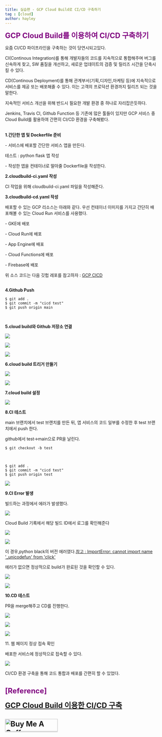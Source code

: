 ```yaml
---
title: 실습편 - GCP Cloud Build로 CI/CD 구축하기
tag : [cloud]
author: hayley
---
```


<font size="5" color="purple"><b>GCP Cloud Build를 이용하여 CI/CD 구축하기</b></font>
<p>요즘 CI/CD 파이프라인을 구축하는 것이 당연시되고있다.  
<p>CI(Continous Integration)를 통해 개발자들의 코드를 지속적으로 통합해주며 버그를 신속하게 찾고, SW 품질을 개선하고, 새로운 업데이트의 검증 및 릴리즈 시간을 단축시킬 수 있다.
<p>CD(Continous Deployment)를 통해 관계부서(기획,디자인,마케팅 등)에 지속적으로 서비스를 제공 또는 배포해줄 수 있다. 이는 고객의 프로덕션 환경까지 릴리즈 되는 것을 말한다. 
<p>지속적인 서비스 개선을 위해 반드시 필요한 개발 환경 중 하나로 자리잡은듯하다.
<p>Jenkins, Travis CI, Github Function 등 기존에 많은 툴들이 있지만 GCP 서비스 중 Cloud Build를 활용하여 간편히 CI/CD 환경을 구축해봤다.
<br>
<br>  
<p><b>1.간단한 앱 및 Dockerfile 준비</b>  
<p>- 서비스에 배포할 간단한 서비스 앱을 만든다. 
<p>테스트 : python flask 앱 작성
<br>
<p>- 작성한 앱을 컨테이너로 말아줄 Dockerfile을 작성한다.  
<br>  
<p><b>2.cloudbuild-ci.yaml 작성 </b>  
<p>CI 작업을 위해 cloudbuild-ci.yaml 파일을 작성해준다.
<br>
<p><b>3.cloudbuild-cd.yaml 작성 </b>  
<p>배포할 수 있는 GCP 리소스는 아래와 같다. 우선 컨테이너 이미지를 가지고 간단히 배포해볼 수 있는 Cloud Run 서비스를 사용했다.  
<p>- GKE에 배포
<p>- Cloud Run에 배포
<p>- App Engine에 배포
<p>- Cloud Functions에 배포
<p>- Firebase에 배포  
<p>위 소스 코드는 다음 깃헙 레포를 참고하자 : <a href="github.com/hayleyhsim/gcp-cicd">GCP CICD</a> 
<br>
<br>  
<p><b>4.Github Push </b> 
<br>    
<p><pre><code>$ git add .                                                      
$ git commit -m "cicd test"                     
$ git push origin main</code></pre>
<br>
<p><b>5.cloud build와 Github 저장소 연결 </b>  
<p><img src="https://github.com/hayleyshim/hayleyshim.github.io/blob/master/assets/images/projects/cicd1.PNG?raw=true">       
<p><img src="https://github.com/hayleyshim/hayleyshim.github.io/blob/master/assets/images/projects/cicd2.PNG?raw=true">       
<p><img src="https://github.com/hayleyshim/hayleyshim.github.io/blob/master/assets/images/projects/cicd3.PNG?raw=true">       
<br>
<p><b>6.cloud build 트리거 만들기 </b>   
<p><img src="https://github.com/hayleyshim/hayleyshim.github.io/blob/master/assets/images/projects/cicd4.PNG?raw=true">       
<p><img src="https://github.com/hayleyshim/hayleyshim.github.io/blob/master/assets/images/projects/cicd5.PNG?raw=true">       
<br>
<p><b>7.cloud build 설정 </b>   
<p><img src="https://github.com/hayleyshim/hayleyshim.github.io/blob/master/assets/images/projects/cicd6.PNG?raw=true">       
<br>
<p><b>8.CI 테스트 </b>  
<p>main 브랜치에서 test 브랜치를 만든 뒤, 앱 서비스의 코드 일부를 수정한 후 test 브랜치에서 push 한다.
<p>github에서 test->main으로 PR을 날린다. 
<p><pre><code>$ git checkout -b test </code></pre>
<br>
<p><pre><code>$ git add .                                                      
$ git commit -m "cicd test"                     
$ git push origin test</code></pre>  
<p><img src="https://github.com/hayleyshim/hayleyshim.github.io/blob/master/assets/images/projects/cicd7.PNG?raw=true">   
<p><b>9.CI Error 발생 </b>
<p>빌드하는 과정에서 에러가 발생했다.
<p><img src="https://github.com/hayleyshim/hayleyshim.github.io/blob/master/assets/images/projects/cicd8.PNG?raw=true">  
<p>Cloud Build 기록에서 해당 빌드 ID에서 로그를 확인해준다
<p><img src="https://github.com/hayleyshim/hayleyshim.github.io/blob/master/assets/images/projects/cicd9.PNG?raw=true">             
<p><img src="https://github.com/hayleyshim/hayleyshim.github.io/blob/master/assets/images/projects/cicd10.PNG?raw=true">    
<p>이 경우,python black의 버전 에러였다.<a href="https://stackoverflow.com/questions/71673404/importerror-cannot-import-name-unicodefun-from-click">참고 : ImportError: cannot import name '_unicodefun' from 'click'</a>  
<p>에러가 없으면 정상적으로 build가 완료된 것을 확인할 수 있다.   
<p><img src="https://github.com/hayleyshim/hayleyshim.github.io/blob/master/assets/images/projects/cicd11.PNG?raw=true">    
<p><img src="https://github.com/hayleyshim/hayleyshim.github.io/blob/master/assets/images/projects/cicd12.PNG?raw=true">      
<br>
<p><b>10.CD 테스트 </b>    
<p>PR을 merge해주고 CD를 진행한다.   
<p><img src="https://github.com/hayleyshim/hayleyshim.github.io/blob/master/assets/images/projects/cicd13.PNG?raw=true">   
<p><img src="https://github.com/hayleyshim/hayleyshim.github.io/blob/master/assets/images/projects/cicd14.PNG?raw=true"> 
<p><img src="https://github.com/hayleyshim/hayleyshim.github.io/blob/master/assets/images/projects/cicd15.PNG?raw=true">   
<p><p>11. 웹 페이지 정상 접속 확인</b>
<p>배포한 서비스에 정상적으로 접속할 수 있다.
<p><img src="https://github.com/hayleyshim/hayleyshim.github.io/blob/master/assets/images/projects/cicd16.PNG?raw=true"> 
<p>CI/CD 환경 구축을 통해 코드 통합과 배포를 간편히 할 수 있었다.  
<br>
<br>
<br> <font size="5" color="purple"><b>[Reference]
<p><a href="https://dailyheumsi.tistory.com/234">GCP Cloud Build 이용한 CI/CD 구축</a>  
<br>
<br>  
<a href="https://www.buymeacoffee.com/yhshim17" target="_blank"><img src="https://www.buymeacoffee.com/assets/img/custom_images/orange_img.png" alt="Buy Me A Coffee" style="height: 41px !important;width: 174px !important;box-shadow: 0px 3px 2px 0px rgba(190, 190, 190, 0.5) !important;-webkit-box-shadow: 0px 3px 2px 0px rgba(190, 190, 190, 0.5) !important;" ></a>


